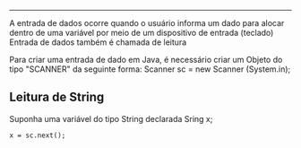 
---
A entrada de dados ocorre quando o usuário informa um dado para alocar dentro de uma variável por meio de um dispositivo de entrada (teclado)
	Entrada de dados também é chamada de leitura

Para criar uma entrada de dado em Java, é necessário criar um Objeto do tipo "SCANNER" da seguinte forma:
	Scanner sc = new Scanner (System.in);

## Leitura de String
Suponha uma variável do tipo String declarada
	Sring x;

	x = sc.next();